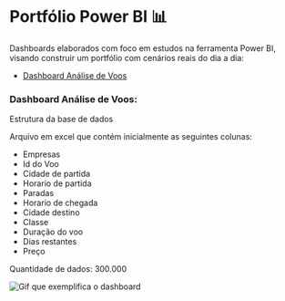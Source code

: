 # Portfólio Power BI 📊
Dashboards elaborados com foco em estudos na ferramenta Power BI, visando construir um portfólio com cenários reais do dia a dia:

- [Dashboard Análise de Voos](https://github.com/boregs/Portfolio-Power-BI/tree/main/Dashboard%20an%C3%A1lise%20voos)



### Dashboard Análise de Voos:

Estrutura da base de dados

Arquivo em excel que contém inicialmente as seguintes colunas:
- Empresas
- Id do Voo
- Cidade de partida
- Horario de partida
- Paradas
- Horario de chegada
- Cidade destino
- Classe
- Duração do voo
- Dias restantes
- Preço

Quantidade de dados: 300.000

![Gif que exemplifica o dashboard](https://i.imgur.com/RWLGQ2R.gif)
